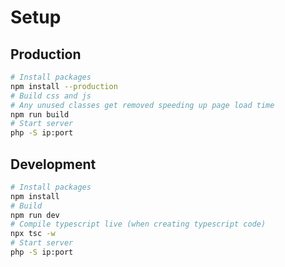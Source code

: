 # Setup

## Production

```bash
# Install packages
npm install --production
# Build css and js
# Any unused classes get removed speeding up page load time
npm run build
# Start server
php -S ip:port
```

## Development

```bash
# Install packages
npm install
# Build
npm run dev
# Compile typescript live (when creating typescript code)
npx tsc -w
# Start server
php -S ip:port
```
